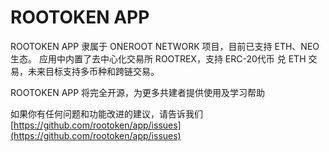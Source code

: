 # ROOTOKEN APP

ROOTOKEN APP 隶属于 ONEROOT NETWORK 项目，目前已支持 ETH、NEO 生态。
应用中内置了去中心化交易所 ROOTREX，支持 ERC-20代币 兑 ETH 交易，未来目标支持多币种和跨链交易。

ROOTOKEN APP 将完全开源，为更多共建者提供使用及学习帮助

如果你有任何问题和功能改进的建议，请告诉我们
[https://github.com/rootoken/app/issues](https://github.com/rootoken/app/issues) 
